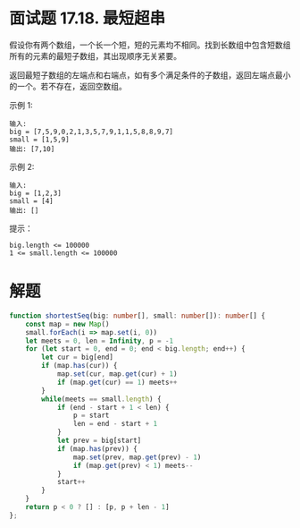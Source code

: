 # 面试题 17.18. 最短超串

假设你有两个数组，一个长一个短，短的元素均不相同。找到长数组中包含短数组所有的元素的最短子数组，其出现顺序无关紧要。

返回最短子数组的左端点和右端点，如有多个满足条件的子数组，返回左端点最小的一个。若不存在，返回空数组。

示例 1:
```
输入:
big = [7,5,9,0,2,1,3,5,7,9,1,1,5,8,8,9,7]
small = [1,5,9]
输出: [7,10]
```
示例 2:
```
输入:
big = [1,2,3]
small = [4]
输出: []
```
提示：
```
big.length <= 100000
1 <= small.length <= 100000
```

# 解题
```ts
function shortestSeq(big: number[], small: number[]): number[] {
    const map = new Map()
    small.forEach(i => map.set(i, 0))
    let meets = 0, len = Infinity, p = -1
    for (let start = 0, end = 0; end < big.length; end++) {
        let cur = big[end]
        if (map.has(cur)) {
            map.set(cur, map.get(cur) + 1)
            if (map.get(cur) == 1) meets++
        }
        while(meets == small.length) {
            if (end - start + 1 < len) {
                p = start
                len = end - start + 1
            }
            let prev = big[start]
            if (map.has(prev)) {
                map.set(prev, map.get(prev) - 1)
                if (map.get(prev) < 1) meets--
            }
            start++
        }
    }
    return p < 0 ? [] : [p, p + len - 1]
};
```
